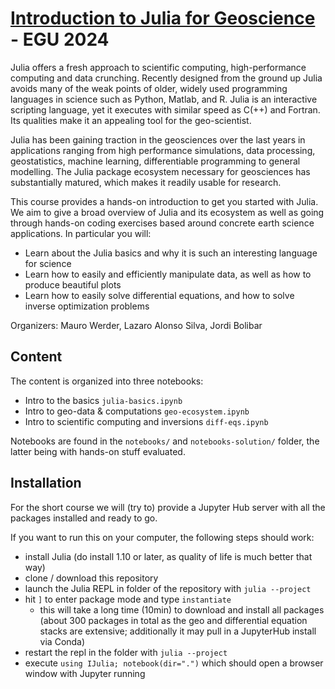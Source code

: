 # [Introduction to Julia for Geoscience](https://meetingorganizer.copernicus.org/EGU24/session/49443) - EGU 2024

Julia offers a fresh approach to scientific computing, high-performance computing and data crunching. Recently designed from the ground up Julia avoids many of the weak points of older, widely used programming languages in science such as Python, Matlab, and R. Julia is an interactive scripting language, yet it executes with similar speed as C(++) and Fortran. Its qualities make it an appealing tool for the geo-scientist.

Julia has been gaining traction in the geosciences over the last years in applications ranging from high performance simulations, data processing, geostatistics, machine learning, differentiable programming to general modelling. The Julia package ecosystem necessary for geosciences has substantially matured, which makes it readily usable for research.

This course provides a hands-on introduction to get you started with Julia. We aim to give a broad overview of Julia and its ecosystem as well as going through hands-on coding exercises based around concrete earth science applications. In particular you will:
- Learn about the Julia basics and why it is such an interesting language for science
- Learn how to easily and efficiently manipulate data, as well as how to produce beautiful plots
- Learn how to easily solve differential equations, and how to solve inverse optimization problems

Organizers: Mauro Werder, Lazaro Alonso Silva, Jordi Bolibar

## Content

The content is organized into three notebooks:
- Intro to the basics `julia-basics.ipynb`
- Intro to geo-data & computations `geo-ecosystem.ipynb`
- Intro to scientific computing and inversions `diff-eqs.ipynb`

Notebooks are found in the `notebooks/` and `notebooks-solution/`
folder, the latter being with hands-on stuff evaluated.

## Installation

For the short course we will (try to) provide a Jupyter Hub server
with all the packages installed and ready to go.

If you want to run this on your computer, the following steps should
work:

- install Julia (do install 1.10 or later, as quality of life is much
  better that way)
- clone / download this repository
- launch the Julia REPL in folder of the repository with `julia --project`
- hit `]` to enter package mode and type `instantiate`
  - this will take a long time (10min) to download and install all
    packages (about 300 packages in total as the geo and differential
    equation stacks are extensive; additionally it may pull in a
    JupyterHub install via Conda)
- restart the repl in the folder with `julia --project`
- execute `using IJulia; notebook(dir=".")` which should open a
  browser window with Jupyter running
